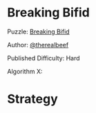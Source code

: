 # Breaking Bifid

Puzzle: [Breaking Bifid](https://www.codingame.com/training/hard/breaking-bifid)

Author: [@therealbeef](https://www.codingame.com/profile/ecad91b9a50d51a3d9515d303487dd7c7077604)

Published Difficulty: Hard

Algorithm X:

# Strategy
